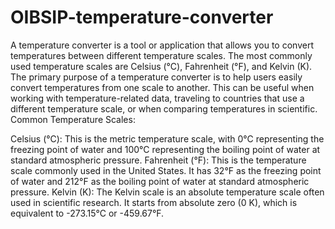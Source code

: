 # OIBSIP-temperature-converter
A temperature converter is a tool or application that allows you to convert temperatures between different temperature scales. The most commonly used temperature scales are Celsius (°C), Fahrenheit (°F), and Kelvin (K). The primary purpose of a temperature converter is to help users easily convert temperatures from one scale to another. This can be useful when working with temperature-related data, traveling to countries that use a different temperature scale, or when comparing temperatures in scientific.
Common Temperature Scales:

Celsius (°C): This is the metric temperature scale, with 0°C representing the freezing point of water and 100°C representing the boiling point of water at standard atmospheric pressure.
Fahrenheit (°F): This is the temperature scale commonly used in the United States. It has 32°F as the freezing point of water and 212°F as the boiling point of water at standard atmospheric pressure.
Kelvin (K): The Kelvin scale is an absolute temperature scale often used in scientific research. It starts from absolute zero (0 K), which is equivalent to -273.15°C or -459.67°F.
